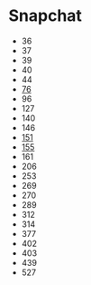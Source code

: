 # Snapchat

- 36
- 37
- 39
- 40
- 44
- [76](../solutions/76.md)
- 96
- 127
- 140
- 146
- [151](../solutions/151.md)
- [155](../solutions/155.md)
- 161
- 206
- 253
- 269
- 270
- 289
- 312
- 314
- 377
- 402
- 403
- 439
- 527